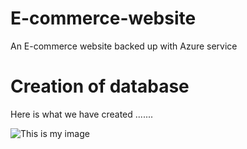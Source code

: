 # E-commerce-website
An E-commerce website backed up with Azure service
<head>
  <title>My Project documentation</title>
</head>
<body>
  <h1>Creation of database</h1>
  <p> Here is what we have created .......</p>
  <img src="screenshot.jpeg" alt="This is my image">
</body>
